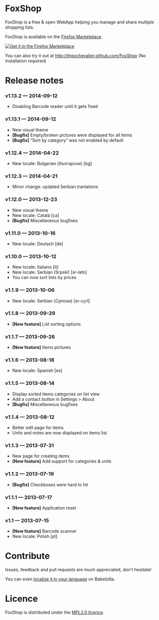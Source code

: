 
# FoxShop

FoxShop is a free & open WebApp helping you manage and share multiple shopping lists.

FoxShop is available on the [Firefox Marketplace](https://marketplace.firefox.com/app/foxshop/).

[![Get it in the Firefox Marketplace](http://theochevalier.github.io/FoxShop/img/icons/firefox-marketplace.png)](https://marketplace.firefox.com/app/foxshop/)

You can also try it out at http://theochevalier.github.com/FoxShop (No installation required)

# Release notes

### v1.13.2 — 2014-09-12
* Disabling Barcode reader until it gets fixed

### v1.13.1 — 2014-09-12
* New visual theme
* **[Bugfix]** Empty/broken pictures were displayed for all items
* **[Bugfix]** “Sort by category” was not enabled by default

### v1.12.4 — 2014-04-22
* New locale: Bulgarian (български) [bg]

### v1.12.3 — 2014-04-21
* Minor change: updated Serbian tranlations

### v1.12.0 — 2013-12-23
* New visual theme
* New locale: Català [ca]
* **[Bugfix]** Miscellaneous bugfixes

### v1.11.0 — 2013-10-16
* New locale: Deutsch [de]

### v1.10.0 — 2013-10-12
* New locale: Italiano [it]
* New locale: Serbian (Srpski) [sr-latn]
* You can now sort lists by prices

### v1.1.9 — 2013-10-06
* New locale: Serbian (Српски) [sr-cyrl]

### v1.1.8 — 2013-09-29
* **[New feature]** List sorting options

### v1.1.7 — 2013-09-26
* **[New feature]** Items pictures

### v1.1.6 — 2013-08-18
* New locale: Spanish [es]

### v1.1.5 — 2013-08-14
* Display sorted items categories on list view
* Add a contact button in Settings > About
* **[Bugfix]** Miscellaneous bugfixes

### v1.1.4 — 2013-08-12
* Better edit page for items
* Units and notes are now displayed on items list

### v1.1.3 — 2013-07-31
* New page for creating items
* **[New feature]** Add support for categories & units

### v1.1.2 — 2013-07-19
* **[Bugfix]** Checkboxes were hard to hit

### v1.1.1 — 2013-07-17
* **[New feature]** Application reset

### v1.1 — 2013-07-15
* **[New feature]** Barcode scanner
* New locale: Polish [pl]


# Contribute

Issues, feedback and pull requests are much appreciated, don’t hesitate!

You can even [localize it in your language](http://beta.babelzilla.org/projects/p/FoxShop/) on Babelzilla. 

# Licence

FoxShop is distributed under the [MPL2.0 licence](http://www.mozilla.org/MPL/2.0/).
